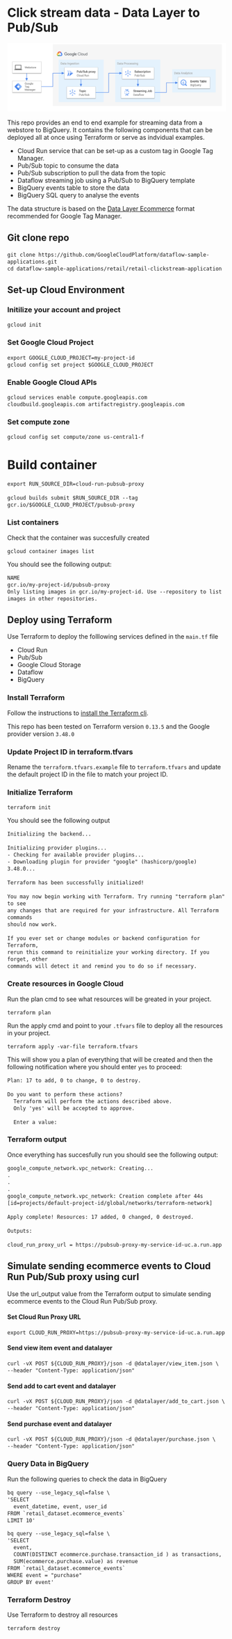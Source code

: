 # Click stream data - Data Layer to Pub/Sub

![Cloud Run Proxy](cloud-run-ps-proxy.png)

This repo provides an end to end example for streaming data from a webstore to BigQuery. It contains the following components that can be deployed all at once using Terraform or serve as indvidual examples.

- Cloud Run service that can be set-up as a custom tag in Google Tag Manager.
- Pub/Sub topic to consume the data
- Pub/Sub subscription to pull the data from the topic
- Dataflow streaming job using a Pub/Sub to BigQuery template
- BigQuery events table to store the data
- BigQuery SQL query to analyse the events

The data structure is based on the [Data Layer Ecommerce](https://developers.google.com/tag-manager/ecommerce-ga4) format recommended for Google Tag Manager.

## Git clone repo

```
git clone https://github.com/GoogleCloudPlatform/dataflow-sample-applications.git
cd dataflow-sample-applications/retail/retail-clickstream-application
```

## Set-up Cloud Environment

### Initilize your account and project

```shell
gcloud init
```

### Set Google Cloud Project

```
export GOOGLE_CLOUD_PROJECT=my-project-id
gcloud config set project $GOOGLE_CLOUD_PROJECT
```

### Enable Google Cloud APIs

```
gcloud services enable compute.googleapis.com cloudbuild.googleapis.com artifactregistry.googleapis.com
```

### Set compute zone

```
gcloud config set compute/zone us-central1-f
```

# Build container

```
export RUN_SOURCE_DIR=cloud-run-pubsub-proxy

gcloud builds submit $RUN_SOURCE_DIR --tag gcr.io/$GOOGLE_CLOUD_PROJECT/pubsub-proxy
```

### List containers

Check that the container was succesfully created

```
gcloud container images list
```

You should see the following output:

```
NAME
gcr.io/my-project-id/pubsub-proxy
Only listing images in gcr.io/my-project-id. Use --repository to list images in other repositories.
```


## Deploy using Terraform

Use Terraform to deploy the folllowing services defined in the `main.tf` file

- Cloud Run
- Pub/Sub
- Google Cloud Storage
- Dataflow
- BigQuery

### Install Terraform

Follow the instructions to [install the Terraform cli](https://learn.hashicorp.com/tutorials/terraform/install-cli?in=terraform/gcp-get-started).

This repo has been tested on Terraform version `0.13.5` and the Google provider version `3.48.0`

### Update Project ID in terraform.tfvars

Rename the `terraform.tfvars.example` file to `terraform.tfvars` and update the default project ID in the file to match your project ID.

### Initialize Terraform

```
terraform init
```

You should see the following output

```
Initializing the backend...

Initializing provider plugins...
- Checking for available provider plugins...
- Downloading plugin for provider "google" (hashicorp/google) 3.48.0...

Terraform has been successfully initialized!

You may now begin working with Terraform. Try running "terraform plan" to see
any changes that are required for your infrastructure. All Terraform commands
should now work.

If you ever set or change modules or backend configuration for Terraform,
rerun this command to reinitialize your working directory. If you forget, other
commands will detect it and remind you to do so if necessary.
```

### Create resources in Google Cloud

Run the plan cmd to see what resources will be greated in your project.

```
terraform plan
```

Run the apply cmd and point to your `.tfvars` file to deploy all the resources in your project.

```
terraform apply -var-file terraform.tfvars
```

This will show you a plan of everything that will be created and then the following notification where you should enter `yes` to proceed:

```
Plan: 17 to add, 0 to change, 0 to destroy.

Do you want to perform these actions?
  Terraform will perform the actions described above.
  Only 'yes' will be accepted to approve.

  Enter a value: 
```

### Terraform output

Once everything has succesfully run you should see the following output:

```
google_compute_network.vpc_network: Creating...
.
.
.
google_compute_network.vpc_network: Creation complete after 44s [id=projects/default-project-id/global/networks/terraform-network]

Apply complete! Resources: 17 added, 0 changed, 0 destroyed.

Outputs:

cloud_run_proxy_url = https://pubsub-proxy-my-service-id-uc.a.run.app
```

## Simulate sending ecommerce events to Cloud Run Pub/Sub proxy using curl

Use the url_output value from the Terraform output to simulate sending ecommerce events to the Cloud Run Pub/Sub proxy.

#### Set Cloud Run Proxy URL

```
export CLOUD_RUN_PROXY=https://pubsub-proxy-my-service-id-uc.a.run.app
```

#### Send view item event and datalayer

```
curl -vX POST ${CLOUD_RUN_PROXY}/json -d @datalayer/view_item.json \
--header "Content-Type: application/json"
```

#### Send add to cart event and datalayer

```
curl -vX POST ${CLOUD_RUN_PROXY}/json -d @datalayer/add_to_cart.json \
--header "Content-Type: application/json"
```

#### Send purchase event and datalayer

```
curl -vX POST ${CLOUD_RUN_PROXY}/json -d @datalayer/purchase.json \
--header "Content-Type: application/json"
```

### Query Data in BigQuery

Run the following queries to check the data in BigQuery

```
bq query --use_legacy_sql=false \
'SELECT 
  event_datetime, event, user_id
FROM `retail_dataset.ecommerce_events`
LIMIT 10'
```

```
bq query --use_legacy_sql=false \
'SELECT 
  event, 
  COUNT(DISTINCT ecommerce.purchase.transaction_id ) as transactions,
  SUM(ecommerce.purchase.value) as revenue
FROM `retail_dataset.ecommerce_events`
WHERE event = "purchase"
GROUP BY event'
```

### Terraform Destroy

Use Terraform to destroy all resources

```
terraform destroy
```